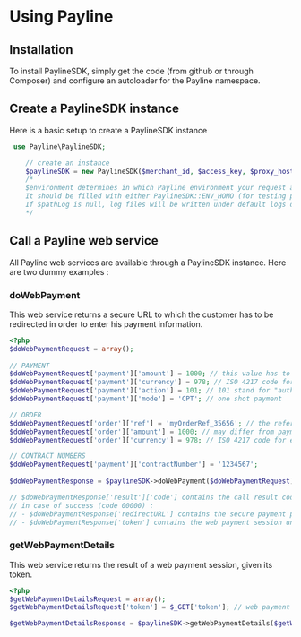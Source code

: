 Using Payline
=============

Installation
------------

To install PaylineSDK, simply get the code (from github or through Composer) and
configure an autoloader for the Payline namespace.


Create a PaylineSDK instance
----------------------------

Here is a basic setup to create a PaylineSDK instance

```php
 use Payline\PaylineSDK;

    // create an instance
    $paylineSDK = new PaylineSDK($merchant_id, $access_key, $proxy_host, $proxy_port, $proxy_login, $proxy_password, $environment[, $pathLog= null[, $logLevel = Logger::INFO]]);
    /*
    $environment determines in which Payline environment your request are targeted.
    It should be filled with either PaylineSDK::ENV_HOMO (for testing purpose) or PaylineSDK::ENV_PROD (real life)
    If $pathLog is null, log files will be written under default logs directory. Fill with your custom log files path
    */
```

Call a Payline web service
--------------------------

All Payline web services are available through a PaylineSDK instance. Here are two dummy examples :

### doWebPayment

This web service returns a secure URL to which the customer has to be redirected in order to enter his payment information.

```php
<?php
$doWebPaymentRequest = array();
    
// PAYMENT
$doWebPaymentRequest['payment']['amount'] = 1000; // this value has to be an integer amount is sent in cents
$doWebPaymentRequest['payment']['currency'] = 978; // ISO 4217 code for euro
$doWebPaymentRequest['payment']['action'] = 101; // 101 stand for "authorization+capture"
$doWebPaymentRequest['payment']['mode'] = 'CPT'; // one shot payment

// ORDER
$doWebPaymentRequest['order']['ref'] = 'myOrderRef_35656'; // the reference of your order
$doWebPaymentRequest['order']['amount'] = 1000; // may differ from payment.amount if currency is different
$doWebPaymentRequest['order']['currency'] = 978; // ISO 4217 code for euro

// CONTRACT NUMBERS
$doWebPaymentRequest['payment']['contractNumber'] = '1234567';
	
$doWebPaymentResponse = $paylineSDK->doWebPayment($doWebPaymentRequest);

// $doWebPaymentResponse['result']['code'] contains the call result code.
// in case of success (code 00000) :
// - $doWebPaymentResponse['redirectURL'] contains the secure payment page URL
// - $doWebPaymentResponse['token'] contains the web payment session unique identifier 

```

### getWebPaymentDetails

This web service returns the result of a web payment session, given its token.

```php
<?php
$getWebPaymentDetailsRequest = array();
$getWebPaymentDetailsRequest['token'] = $_GET['token']; // web payment session unique identifier

$getWebPaymentDetailsResponse = $paylineSDK->getWebPaymentDetails($getWebPaymentDetailsRequest);

```
